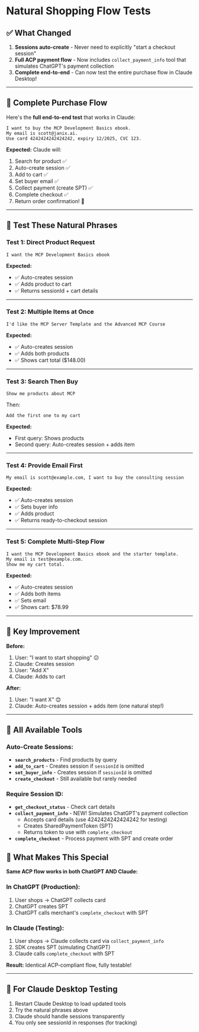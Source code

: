 # Natural Shopping Flow Tests

## ✅ What Changed

1. **Sessions auto-create** - Never need to explicitly "start a checkout session"
2. **Full ACP payment flow** - Now includes `collect_payment_info` tool that simulates ChatGPT's payment collection
3. **Complete end-to-end** - Can now test the entire purchase flow in Claude Desktop!

---

## 🎯 Complete Purchase Flow

Here's the **full end-to-end test** that works in Claude:

```
I want to buy the MCP Development Basics ebook. 
My email is scott@janix.ai.
Use card 4242424242424242, expiry 12/2025, CVC 123.
```

**Expected:** Claude will:
1. Search for product ✅
2. Auto-create session ✅  
3. Add to cart ✅
4. Set buyer email ✅
5. Collect payment (create SPT) ✅
6. Complete checkout ✅
7. Return order confirmation! 🎉

---

## 🧪 Test These Natural Phrases

### Test 1: Direct Product Request
```
I want the MCP Development Basics ebook
```

**Expected:**
- ✅ Auto-creates session
- ✅ Adds product to cart
- ✅ Returns sessionId + cart details

---

### Test 2: Multiple Items at Once
```
I'd like the MCP Server Template and the Advanced MCP Course
```

**Expected:**
- ✅ Auto-creates session
- ✅ Adds both products
- ✅ Shows cart total ($148.00)

---

### Test 3: Search Then Buy
```
Show me products about MCP
```
Then:
```
Add the first one to my cart
```

**Expected:**
- First query: Shows products
- Second query: Auto-creates session + adds item

---

### Test 4: Provide Email First
```
My email is scott@example.com, I want to buy the consulting session
```

**Expected:**
- ✅ Auto-creates session
- ✅ Sets buyer info
- ✅ Adds product
- ✅ Returns ready-to-checkout session

---

### Test 5: Complete Multi-Step Flow
```
I want the MCP Development Basics ebook and the starter template. 
My email is test@example.com. 
Show me my cart total.
```

**Expected:**
- ✅ Auto-creates session
- ✅ Adds both items
- ✅ Sets email
- ✅ Shows cart: $78.99

---

## 🎯 Key Improvement

**Before:**
1. User: "I want to start shopping" 😕
2. Claude: Creates session
3. User: "Add X"
4. Claude: Adds to cart

**After:**
1. User: "I want X" 😊
2. Claude: Auto-creates session + adds item (one natural step!)

---

## 🔧 All Available Tools

### Auto-Create Sessions:
- **`search_products`** - Find products by query
- **`add_to_cart`** - Creates session if `sessionId` is omitted
- **`set_buyer_info`** - Creates session if `sessionId` is omitted
- **`create_checkout`** - Still available but rarely needed

### Require Session ID:
- **`get_checkout_status`** - Check cart details
- **`collect_payment_info`** - NEW! Simulates ChatGPT's payment collection
  - Accepts card details (use 4242424242424242 for testing)
  - Creates SharedPaymentToken (SPT)
  - Returns token to use with `complete_checkout`
- **`complete_checkout`** - Process payment with SPT and create order

## 🎉 What Makes This Special

**Same ACP flow works in both ChatGPT AND Claude:**

### In ChatGPT (Production):
1. User shops → ChatGPT collects card
2. ChatGPT creates SPT
3. ChatGPT calls merchant's `complete_checkout` with SPT

### In Claude (Testing):
1. User shops → Claude collects card via `collect_payment_info`
2. SDK creates SPT (simulating ChatGPT)
3. Claude calls `complete_checkout` with SPT

**Result:** Identical ACP-compliant flow, fully testable!

---

## 📝 For Claude Desktop Testing

1. Restart Claude Desktop to load updated tools
2. Try the natural phrases above
3. Claude should handle sessions transparently
4. You only see sessionId in responses (for tracking)

